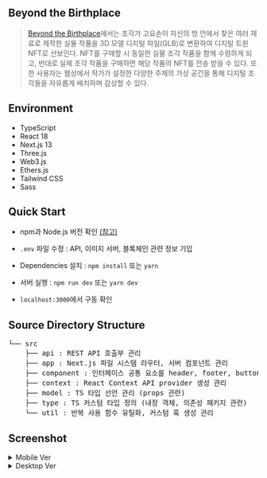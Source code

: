 ## Beyond the Birthplace

> [Beyond the Birthplace](https://beyondthebirthplace.kr)에서는 조각가 고요손이 자신의 방 안에서 찾은 여러 재료로 제작한 실물 작품을 3D 모델 디지털 파일(GLB)로 변환하여 디지털 트윈 NFT로 선보인다. NFT를 구매할 시 동일한 실물 조각 작품을 함께 수령하게 되고, 반대로 실제 조각 작품을 구매하면 해당 작품의 NFT를 전송 받을 수 있다. 또한 사용자는 웹상에서 작가가 설정한 다양한 주제의 가상 공간을 통해 디지털 조각들을 자유롭게 배치하며 감상할 수 있다.

## Environment

- TypeScript
- React 18
- Next.js 13
- Three.js
- Web3.js
- Ethers.js
- Tailwind CSS
- Sass

## Quick Start

- npm과 Node.js 버전 확인 [(참고)](https://nextjs.org/docs/pages/building-your-application/upgrading/version-13)

- `.env` 파일 수정 : API, 이미지 서버, 블록체인 관련 정보 기입
  
- Dependencies 설치 : `npm install` 또는 `yarn`
  
- 서버 실행 : `npm run dev` 또는 `yarn dev`
  
- `localhost:3000`에서 구동 확인

## Source Directory Structure  

<pre>
└── src
    ├── api : REST API 호출부 관리
    ├── app : Next.js 파일 시스템 라우터, 서버 컴포넌트 관리
    ├── component : 인터페이스 공통 요소를 header, footer, button, input, modal 등과 같은 속성 분류로 관리
    ├── context : React Context API provider 생성 관리
    ├── model : TS 타입 선언 관리 (props 관련)
    ├── type : TS 커스텀 타입 정의 (내장 객체, 의존성 패키지 관련)
    └── util : 반복 사용 함수 유틸화, 커스텀 훅 생성 관리
</pre>  

## Screenshot  

<details>
  <summary>Mobile Ver</summary>
  <img width="300" src="https://github.com/kjiye/btb-service-client/assets/31784160/43f04287-fdaf-4736-a889-aec9313a7c42" alt="screenshot1">
  <img width="300" src="https://github.com/kjiye/btb-service-client/assets/31784160/c8df626f-a064-4032-bfab-e22fd6e744e9" alt="screenshot2">
  <img width="300" src="https://github.com/kjiye/btb-service-client/assets/31784160/8578551c-fc40-4ea6-88fa-b4b50880cff6" alt="screenshot3">
  <img width="300" src="https://github.com/kjiye/btb-service-client/assets/31784160/7f0a0c90-5acc-4589-be3f-5418327fabdc" alt="screenshot4">
  <img width="300" src="https://github.com/kjiye/btb-service-client/assets/31784160/0fd1e650-aefe-4cc2-9b43-2ec3fde4cd3d" alt="screenshot5">
</details>
<details>
  <summary>Desktop Ver</summary>
  <img src="https://github.com/kjiye/btb-service-client/assets/31784160/84094502-0437-435b-8e35-d8cc13252ce6" alt="screenshot1">
  <img src="https://github.com/kjiye/btb-service-client/assets/31784160/7cdbd135-994e-48b1-82db-a59af5d5f097" alt="screenshot2">
  <img src="https://github.com/kjiye/btb-service-client/assets/31784160/be58cf00-a4f8-494b-8e28-61c426482c32" alt="screenshot3">
  <img src="https://github.com/kjiye/btb-service-client/assets/31784160/002b03bd-d156-4a61-8fc9-f3dda9e3cd73" alt="screenshot4">
</details>


    
